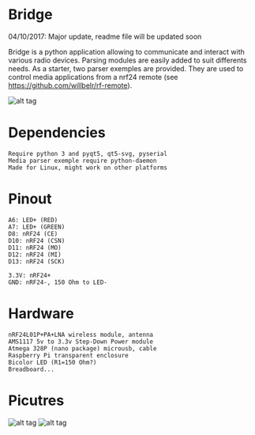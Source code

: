 # Bridge
04/10/2017: Major update, readme file will be updated soon

Bridge is a python application allowing to communicate and interact with various radio devices. Parsing modules are easily added to suit differents needs. As a starter, two parser exemples are provided. They are used to control media applications from a nrf24 remote (see https://github.com/willbelr/rf-remote).

![alt tag](https://raw.githubusercontent.com/willbelr/rf-bridge/master/pictures/gui.png)

# Dependencies
	Require python 3 and pyqt5, qt5-svg, pyserial
	Media parser exemple require python-daemon
	Made for Linux, might work on other platforms

# Pinout
	A6: LED+ (RED)
	A7: LED+ (GREEN)
	D8: nRF24 (CE)
	D10: nRF24 (CSN)
	D11: nRF24 (MO)
	D12: nRF24 (MI)
	D13: nRF24 (SCK)

	3.3V: nRF24+
	GND: nRF24-, 150 Ohm to LED-

# Hardware
	nRF24L01P+PA+LNA wireless module, antenna
	AMS1117 5v to 3.3v Step-Down Power module
	Atmega 328P (nano package) microusb, cable
	Raspberry Pi transparent enclosure
	Bicolor LED (R1=150 Ohm?)
	Breadboard...

# Picutres
![alt tag](https://raw.githubusercontent.com/willbelr/rf-bridge/master/pictures/bridge1.jpg)
![alt tag](https://raw.githubusercontent.com/willbelr/rf-bridge/master/pictures/bridge2.jpg)
